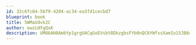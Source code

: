 ```yaml
---
id: 32c6fc84-56f9-4204-ac34-ea3fd1cecbd7
blueprint: book
title: 5WMaUdvk2C
author: ewzLHfgQxK
description: UM86AH8AmbYp1grgUACqGoEVsbt8DkzgbsFYb0nQC6YWfxsXamIo15JB6mu9aLi3jZvkebQwpW0wUZjIM4rXKGm29UZYCaqO6N16
---
```

